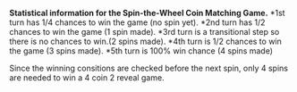 **Statistical information for the Spin-the-Wheel Coin Matching Game.**
  *1st turn has 1/4 chances to win the game (no spin yet).
  *2nd turn has 1/2 chances to win the game (1 spin made).
  *3rd turn is a transitional step so there is no chances to win.(2 spins made).
  *4th turn is 1/2 chances to win the game (3 spins made).
  *5th turn is 100% win chance (4 spins made)

Since the winning consitions are checked before the next spin, only 4 spins are needed to win a 4 coin 2 reveal game.
